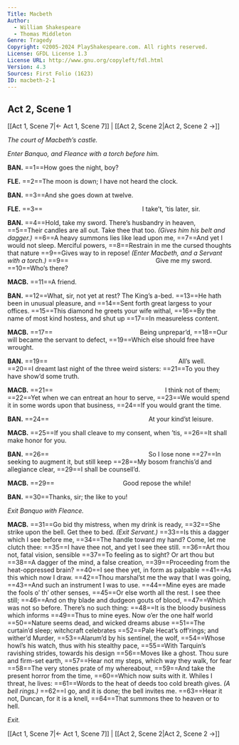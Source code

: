 ```yaml
---
Title: Macbeth
Author: 
  - William Shakespeare
  - Thomas Middleton
Genre: Tragedy
Copyright: ©2005-2024 PlayShakespeare.com. All rights reserved.
License: GFDL License 1.3
License URL: http://www.gnu.org/copyleft/fdl.html
Version: 4.3
Sources: First Folio (1623)
ID: macbeth-2-1
---
```


## Act 2, Scene 1
[[Act 1, Scene 7|← Act 1, Scene 7]] | [[Act 2, Scene 2|Act 2, Scene 2 →]]

*The court of Macbeth’s castle.*

*Enter Banquo, and Fleance with a torch before him.*

**BAN.**
==1==How goes the night, boy?

**FLE.**
==2==The moon is down; I have not heard the clock.

**BAN.**
==3==And she goes down at twelve.

**FLE.**
==3==                I take’t, ’tis later, sir.

**BAN.**
==4==Hold, take my sword. There’s husbandry in heaven,
==5==Their candles are all out. Take thee that too.
*(Gives him his belt and dagger.)*
==6==A heavy summons lies like lead upon me,
==7==And yet I would not sleep. Merciful powers,
==8==Restrain in me the cursed thoughts that nature
==9==Gives way to in repose!
*(Enter Macbeth, and a Servant with a torch.)*
==9==              Give me my sword.
==10==Who’s there?

**MACB.**
==11==A friend.

**BAN.**
==12==What, sir, not yet at rest? The King’s a-bed.
==13==He hath been in unusual pleasure, and
==14==Sent forth great largess to your offices.
==15==This diamond he greets your wife withal,
==16==By the name of most kind hostess, and shut up
==17==In measureless content.

**MACB.**
==17==              Being unprepar’d,
==18==Our will became the servant to defect,
==19==Which else should free have wrought.

**BAN.**
==19==                     All’s well.
==20==I dreamt last night of the three weird sisters:
==21==To you they have show’d some truth.

**MACB.**
==21==                  I think not of them;
==22==Yet when we can entreat an hour to serve,
==23==We would spend it in some words upon that business,
==24==If you would grant the time.

**BAN.**
==24==                At your kind’st leisure.

**MACB.**
==25==If you shall cleave to my consent, when ’tis,
==26==It shall make honor for you.

**BAN.**
==26==                So I lose none
==27==In seeking to augment it, but still keep
==28==My bosom franchis’d and allegiance clear,
==29==I shall be counsell’d.

**MACB.**
==29==           Good repose the while!

**BAN.**
==30==Thanks, sir; the like to you!

*Exit Banquo with Fleance.*

**MACB.**
==31==Go bid thy mistress, when my drink is ready,
==32==She strike upon the bell. Get thee to bed.
*(Exit Servant.)*
==33==Is this a dagger which I see before me,
==34==The handle toward my hand? Come, let me clutch thee:
==35==I have thee not, and yet I see thee still.
==36==Art thou not, fatal vision, sensible
==37==To feeling as to sight? Or art thou but
==38==A dagger of the mind, a false creation,
==39==Proceeding from the heat-oppressed brain?
==40==I see thee yet, in form as palpable
==41==As this which now I draw.
==42==Thou marshal’st me the way that I was going,
==43==And such an instrument I was to use.
==44==Mine eyes are made the fools o’ th’ other senses,
==45==Or else worth all the rest. I see thee still;
==46==And on thy blade and dudgeon gouts of blood,
==47==Which was not so before. There’s no such thing:
==48==It is the bloody business which informs
==49==Thus to mine eyes. Now o’er the one half world
==50==Nature seems dead, and wicked dreams abuse
==51==The curtain’d sleep; witchcraft celebrates
==52==Pale Hecat’s off’rings; and wither’d Murder,
==53==Alarum’d by his sentinel, the wolf,
==54==Whose howl’s his watch, thus with his stealthy pace,
==55==With Tarquin’s ravishing strides, towards his design
==56==Moves like a ghost. Thou sure and firm-set earth,
==57==Hear not my steps, which way they walk, for fear
==58==The very stones prate of my whereabout,
==59==And take the present horror from the time,
==60==Which now suits with it. Whiles I threat, he lives:
==61==Words to the heat of deeds too cold breath gives.
*(A bell rings.)*
==62==I go, and it is done; the bell invites me.
==63==Hear it not, Duncan, for it is a knell,
==64==That summons thee to heaven or to hell.

*Exit.*

[[Act 1, Scene 7|← Act 1, Scene 7]] | [[Act 2, Scene 2|Act 2, Scene 2 →]]